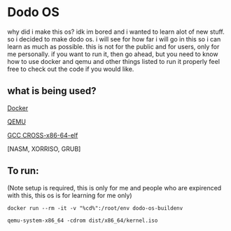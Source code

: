 # Dodo OS

why did i make this os?
idk im bored and i wanted to learn alot of new stuff.
so i decided to make dodo os.
i will see for how far i will go in this so i can learn as much as possible.
this is not for the public and for users, only for me personally.
if you want to run it, then go ahead, but you need to know how to use docker and qemu and other things listed to run it properly
feel free to check out the code if you would like.



## what is being used?

[Docker](https://www.docker.com/)

[QEMU](https://www.qemu.org/)

[GCC CROSS-x86-64-elf](https://hub.docker.com/r/randomdude/gcc-cross-x86_64-elf)

[NASM, XORRISO, GRUB]


## To run:

(Note setup is required, this is only for me and people who are expirenced with this, this os is for learning for me only)

`docker run --rm -it -v "%cd%":/root/env dodo-os-buildenv`

`qemu-system-x86_64 -cdrom dist/x86_64/kernel.iso`
